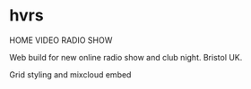 # hvrs
HOME VIDEO RADIO SHOW

Web build for new online radio show and club night. Bristol UK.

Grid styling and mixcloud embed
